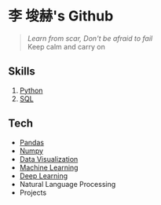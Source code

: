 # 李 埈赫's Github
> _Learn from scar, Don't be afraid to fail_  
> Keep calm and carry on



## Skills

1. [Python](https://github.com/unknown-jun/Python)
2. [SQL](https://github.com/unknown-jun/Oracle_SQL)

## Tech


- [Pandas](https://github.com/unknown-jun/Pandas)
- [Numpy](https://github.com/unknown-jun/Numpy)
- [Data Visualization](https://github.com/unknown-jun/Data-Visualization)
- [Machine Learning](https://github.com/unknown-jun/Machine_Learning)
- [Deep Learning](https://github.com/unknown-jun/Deep_learning)
- Natural Language Processing
- Projects
